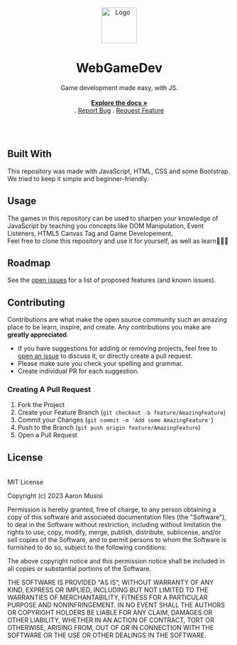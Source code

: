<br/>
<p align="center">
  <a href="https://github.com/a-aar0n47/WebGameDev">
    <img src="https://mobirise.com/extensions/gamingamp/assets/images/logo2.png" alt="Logo" width="80" height="80">
  </a>

  <h1 align="center">WebGameDev</h1>

  <p align="center">
    Game development made easy, with JS.
    <br/>
    <br/>
    <a href="https://github.com/a-aar0n47/WebGameDev"><strong>Explore the docs »</strong></a>
    <br/>    .
    <a href="https://github.com/a-aar0n47/WebGameDev/issues">Report Bug</a>
    .
    <a href="https://github.com/a-aar0n47/WebGameDev/issues">Request Feature</a>
  </p>
</p>
<br>
<br>

## Built With

This repository was made with JavaScript, HTML, CSS and some Bootstrap. We tried to keep it simple and beginner-friendly.

## Usage

The games in this repository can be used to sharpen your knowledge of JavaScript by teaching you concepts like DOM Manipulation, Event Listeners, HTML5 Canvas Tag and Game Developement.
<br>
Feel free to clone this repository and use it for yourself, as well as learn👩🏻‍💻


## Roadmap

See the [open issues](https://github.com/a-aar0n47/WebGameDev/issues) for a list of proposed features (and known issues).

## Contributing

Contributions are what make the open source community such an amazing place to be learn, inspire, and create. Any contributions you make are **greatly appreciated**.
* If you have suggestions for adding or removing projects, feel free to [open an issue](https://github.com/a-aar0n47/WebGameDev/issues/new) to discuss it, or directly create a pull request.
* Please make sure you check your spelling and grammar.
* Create individual PR for each suggestion.

### Creating A Pull Request

1. Fork the Project
2. Create your Feature Branch (`git checkout -b feature/AmazingFeature`)
3. Commit your Changes (`git commit -m 'Add some AmazingFeature'`)
4. Push to the Branch (`git push origin feature/AmazingFeature`)
5. Open a Pull Request

## License
<br>
MIT License

Copyright (c) 2023 Aaron Musisi

Permission is hereby granted, free of charge, to any person obtaining a copy
of this software and associated documentation files (the "Software"), to deal
in the Software without restriction, including without limitation the rights
to use, copy, modify, merge, publish, distribute, sublicense, and/or sell
copies of the Software, and to permit persons to whom the Software is
furnished to do so, subject to the following conditions:

The above copyright notice and this permission notice shall be included in all
copies or substantial portions of the Software.

THE SOFTWARE IS PROVIDED "AS IS", WITHOUT WARRANTY OF ANY KIND, EXPRESS OR
IMPLIED, INCLUDING BUT NOT LIMITED TO THE WARRANTIES OF MERCHANTABILITY,
FITNESS FOR A PARTICULAR PURPOSE AND NONINFRINGEMENT. IN NO EVENT SHALL THE
AUTHORS OR COPYRIGHT HOLDERS BE LIABLE FOR ANY CLAIM, DAMAGES OR OTHER
LIABILITY, WHETHER IN AN ACTION OF CONTRACT, TORT OR OTHERWISE, ARISING FROM,
OUT OF OR IN CONNECTION WITH THE SOFTWARE OR THE USE OR OTHER DEALINGS IN THE
SOFTWARE.
